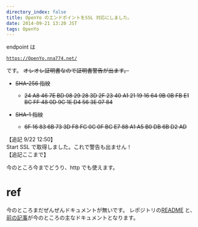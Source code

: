 ```yaml
---
directory_index: false
title: OpenYo のエンドポイントをSSL 対応にしました。
date: 2014-09-21 13:20 JST
tags: OpenYo
---
```


endpoint は

[`https://OpenYo.nna774.net/`](https://OpenYo.nna774.net/)

です。
<del>オレオレ証明書なので証明書警告が出ます。</del>

* <del>SHA-256 指紋</del>
  * <del>24 A8 46 7E BD 08 29 28 3D 2F 23 40 A1 21 19 16
    64 9B 0B FB E1 BC FF 48 0D 9C 1E D4 56 3E 07 84</del>

* <del>SHA-1 指紋</del>
  * <del>6F 16 83 6B 73 3D F8 FC 0C 0F BC E7 88 A1 A5 B0
    DB 6B D2 AD</del>

【追記 9/22 12:50】<br />
Start SSL で取得しました。これで警告も出ません！<br />
【追記ここまで】

今のところ今までどうり、http でも使えます。

# ref
今のところまだぜんぜんドキュメントが無いです。
レポジトリの[README](https://github.com/nna774/OpenYo) と、[前の記事](/blog/2014/09/11/cybozu.html)が今のところの主なドキュメントとなります。
